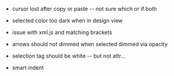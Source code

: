- cursor lost after copy or paste -- not sure which or if both
- selected color too dark when in design view
- issue with xml.js and matching brackets
- arrows should not dimmed when selected dimmed via opacity
- selection tag should be white -- but not attr...

- smart indent
